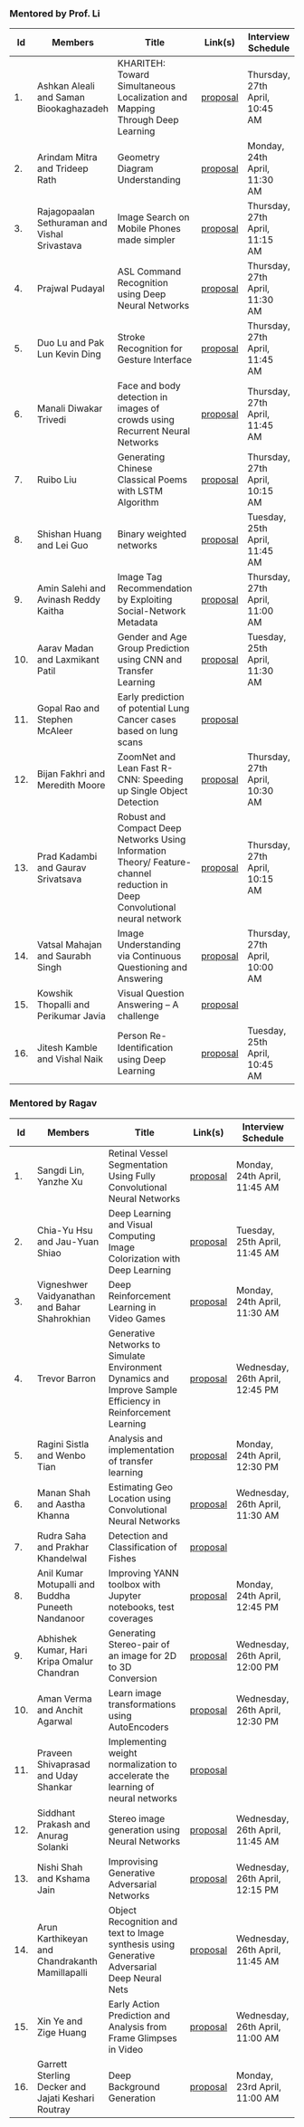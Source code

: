 ### Mentored by Prof. Li

| Id | Members | Title | Link(s) | Interview Schedule| 
|----|---------|-------|---------|-------------------|
| 1. | Ashkan Aleali and Saman Biookaghazadeh | KHARITEH: Toward Simultaneous Localization and Mapping Through Deep Learning | [proposal](b1-proposal.pdf) |  Thursday, 27th April, 10:45 AM |
| 2. | Arindam Mitra and Trideep Rath | Geometry Diagram Understanding | [proposal](b2-proposal.pdf) | Monday, 24th April, 11:30 AM | 
| 3. | Rajagopaalan Sethuraman and Vishal Srivastava | Image Search on Mobile Phones made simpler |  [proposal](b3-proposal.pdf) |  Thursday, 27th April, 11:15 AM |
| 4. | Prajwal Pudayal | ASL Command Recognition using Deep Neural Networks | [proposal](b4-proposal.pdf) | Thursday, 27th April, 11:30 AM |
| 5. | Duo Lu and Pak Lun Kevin Ding | Stroke Recognition for Gesture Interface | [proposal](b5-proposal.pd) |  Thursday, 27th April, 11:45 AM |
| 6. | Manali Diwakar Trivedi | Face and body detection in images of crowds using Recurrent Neural Networks | [proposal](b6-proposal.pdf) | Thursday, 27th April, 11:45 AM |
| 7. | Ruibo Liu | Generating Chinese Classical Poems with LSTM Algorithm | [proposal](b7-proposal.pdf) | Thursday, 27th April, 10:15 AM |
| 8. | Shishan Huang and Lei Guo | Binary weighted networks | [proposal](b8-proposal.pdf) | Tuesday, 25th April, 11:45 AM |
| 9. | Amin Salehi and Avinash Reddy Kaitha | Image Tag Recommendation by Exploiting Social-Network Metadata | [proposal](b9-proposal.pdf) |  Thursday, 27th April, 11:00 AM |
| 10. | Aarav Madan and Laxmikant Patil | Gender and Age Group Prediction using CNN and Transfer Learning | [proposal](b10-proposal.pdf) | Tuesday, 25th April, 11:30 AM |
| 11. | Gopal Rao and Stephen McAleer | Early prediction of potential Lung Cancer cases based on lung scans | [proposal](b11-proposal.pdf) | 
| 12. | Bijan Fakhri and Meredith Moore | ZoomNet and Lean Fast R-CNN: Speeding up Single Object Detection | [proposal](b12-proposal.pdf) |  Thursday, 27th April, 10:30 AM |
| 13. | Prad Kadambi and Gaurav Srivatsava | Robust and Compact Deep Networks Using Information Theory/ Feature-channel reduction in Deep Convolutional neural network | [proposal](b13-proposal.pdf) |  Thursday, 27th April, 10:15 AM |
| 14. | Vatsal Mahajan and Saurabh Singh | Image Understanding via Continuous Questioning and Answering | [proposal](b14-proposal.pdf) | Thursday, 27th April, 10:00 AM |
| 15. | Kowshik Thopalli and Perikumar Javia | Visual Question Answering – A challenge | [proposal](b15-proposal.pdf) |
| 16. | Jitesh Kamble and Vishal Naik | Person Re-Identiﬁcation using Deep Learning | [proposal](r15-proposal.pdf) | Tuesday, 25th April, 10:45 AM |


### Mentored by Ragav

| Id | Members | Title | Link(s) | Interview Schedule| 
|----|---------|-------|---------|-------------------|
| 1. | Sangdi Lin, Yanzhe Xu |  Retinal Vessel Segmentation Using Fully Convolutional Neural Networks  | [proposal](r1-proposal.pdf) | Monday, 24th April, 11:45 AM |
| 2. | Chia-Yu Hsu and Jau-Yuan Shiao | Deep Learning and Visual Computing Image Colorization with Deep Learning | [proposal](r2-proposal.pdf) | Tuesday, 25th April, 11:45 AM |
| 3. | Vigneshwer Vaidyanathan and Bahar Shahrokhian | Deep Reinforcement Learning in Video Games | [proposal](r3-proposal.pdf) | Monday, 24th April, 11:30 AM |
| 4. | Trevor Barron | Generative Networks to Simulate Environment Dynamics and Improve Sample Efficiency in Reinforcement Learning | [proposal](r4-proposal.pdf) | Wednesday, 26th April, 12:45 PM |
| 5. | Ragini Sistla and Wenbo Tian | Analysis and implementation of transfer learning | [proposal](r5-proposal.pdf) | Monday, 24th April, 12:30 PM |
| 6. | Manan Shah and Aastha Khanna | Estimating Geo Location using Convolutional Neural Networks | [proposal](r6-proposal.pdf) | Wednesday, 26th April, 11:30 AM |
| 7. | Rudra Saha and Prakhar Khandelwal | Detection and Classification of Fishes | [proposal](r7-proposal.pdf) |
| 8. | Anil Kumar Motupalli and Buddha Puneeth Nandanoor | Improving YANN toolbox with Jupyter notebooks, test coverages | [proposal](r8-proposal.pdf) | Monday, 24th April, 12:45 PM |
| 9. | Abhishek Kumar, Hari Kripa Omalur Chandran | Generating Stereo-pair of an image for 2D to 3D Conversion | [proposal](r9-proposal.pdf) | Wednesday, 26th April, 12:00 PM |
| 10. | Aman Verma and Anchit Agarwal | Learn image transformations using AutoEncoders | [proposal](r10-proposal.pdf) | Wednesday, 26th April, 12:30 PM |
| 11. | Praveen Shivaprasad and Uday Shankar | Implementing weight normalization to accelerate the learning of neural networks | [proposal](r11-proposal.pdf) |
| 12. | Siddhant Prakash and Anurag Solanki| Stereo image generation using Neural Networks | [proposal](r12-proposal.pdf) | Wednesday, 26th April, 11:45 AM |
| 13. | Nishi Shah and Kshama Jain | Improvising Generative Adversarial Networks | [proposal](r13-proposal.pdf) | Wednesday, 26th April, 12:15 PM |
| 14. | Arun Karthikeyan and Chandrakanth Mamillapalli | Object Recognition and text to Image synthesis using Generative Adversarial Deep Neural Nets | [proposal](r14-proposal.pdf) | Wednesday, 26th April, 11:45 AM |
| 15. | Xin Ye and Zige Huang | Early Action Prediction and Analysis from Frame Glimpses in Video | [proposal](r16-proposal.pdf) | Wednesday, 26th April, 11:00 AM |
| 16. | Garrett Sterling Decker and Jajati Keshari Routray | Deep Background Generation | [proposal](r17-proposal.pdf) |  Monday, 23rd April, 11:00 AM |




